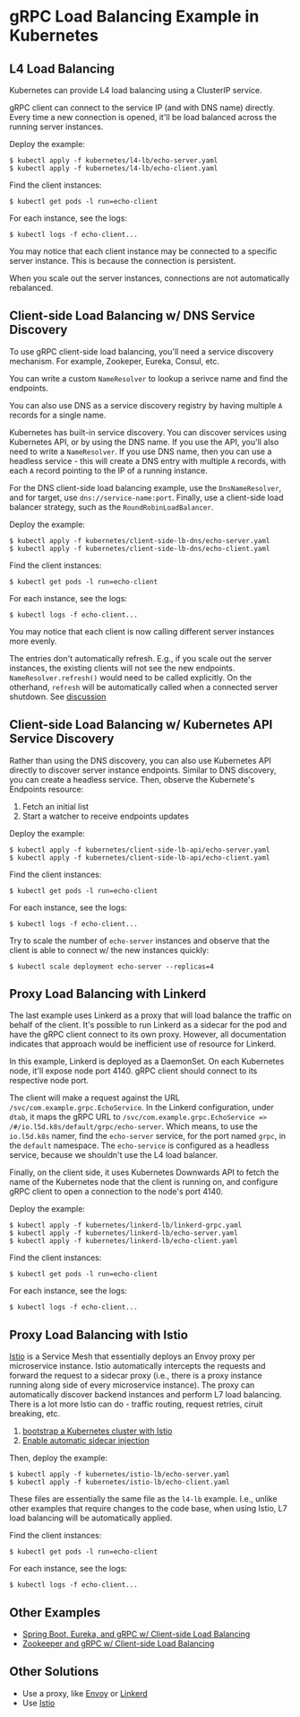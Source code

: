 gRPC Load Balancing Example in Kubernetes
=========================================

L4 Load Balancing
-----------------
Kubernetes can provide L4 load balancing using a ClusterIP service.

gRPC client can connect to the service IP (and with DNS name) directly.
Every time a new connection is opened, it'll be load balanced across
the running server instances.

Deploy the example:
```
$ kubectl apply -f kubernetes/l4-lb/echo-server.yaml
$ kubectl apply -f kubernetes/l4-lb/echo-client.yaml
```

Find the client instances:
```
$ kubectl get pods -l run=echo-client
```

For each instance, see the logs:
```
$ kubectl logs -f echo-client...
```

You may notice that each client instance may be connected to a specific
server instance. This is because the connection is persistent.

When you scale out the server instances, connections are not
automatically rebalanced.

Client-side Load Balancing w/ DNS Service Discovery
---------------------------------------------------
To use gRPC client-side load balancing, you'll need a service discovery
mechanism. For example, Zookeper, Eureka, Consul, etc.

You can write a custom `NameResolver` to lookup a serivce name and find
the endpoints.

You can also use DNS as a service discovery registry by having multiple
`A` records for a single name.

Kubernetes has built-in service discovery. You can discover services
using Kubernetes API, or by using the DNS name. If you use the API,
you'll also need to write a `NameResolver`. If you use DNS name, then
you can use a headless service - this will create a DNS entry with
multiple `A` records, with each `A` record pointing to the IP of a running
instance.

For the DNS client-side load balancing example, use the `DnsNameResolver`,
and for target, use `dns://service-name:port`. Finally, use a client-side
load balancer strategy, such as the `RoundRobinLoadBalancer`.

Deploy the example:
```
$ kubectl apply -f kubernetes/client-side-lb-dns/echo-server.yaml
$ kubectl apply -f kubernetes/client-side-lb-dns/echo-client.yaml
```

Find the client instances:
```
$ kubectl get pods -l run=echo-client
```

For each instance, see the logs:
```
$ kubectl logs -f echo-client...
```

You may notice that each client is now calling different server
instances more evenly.

The entries don't automatically refresh. E.g., if you scale out 
the server instances, the existing clients will not see the new
endpoints. `NameResolver.refresh()` would need to be called
explicitly. On the otherhand, `refresh` will be automatically
called when a connected server shutdown. See [discussion](https://groups.google.com/forum/#!topic/grpc-io/wxgLgjzkR30)


Client-side Load Balancing w/ Kubernetes API Service Discovery
--------------------------------------------------------------
Rather than using the DNS discovery, you can also use Kubernetes API directly to discover
server instance endpoints. Similar to DNS discovery, you can create a headless service.
Then, observe the Kubernete's Endpoints resource:
1. Fetch an initial list
1. Start a watcher to receive endpoints updates

Deploy the example:
```
$ kubectl apply -f kubernetes/client-side-lb-api/echo-server.yaml
$ kubectl apply -f kubernetes/client-side-lb-api/echo-client.yaml
```

Find the client instances:
```
$ kubectl get pods -l run=echo-client
```

For each instance, see the logs:
```
$ kubectl logs -f echo-client...
```

Try to scale the number of `echo-server` instances and observe that the client
is able to connect w/ the new instances quickly:

```
$ kubectl scale deployment echo-server --replicas=4
```

Proxy Load Balancing with Linkerd
---------------------------------
The last example uses Linkerd as a proxy that will load balance the traffic on behalf of the client.
It's possible to run Linkerd as a sidecar for the pod and have the gRPC client connect to its own proxy.
However, all documentation indicates that approach would be inefficient use of resource for Linkerd.

In this example, Linkerd is deployed as a DaemonSet. On each Kubernetes node, it'll expose node port 4140.
gRPC client should connect to its respective node port.

The client will make a request against the URL `/svc/com.example.grpc.EchoService`. In the Linkerd configuration,
under `dtab`, it maps the gRPC URL to `/svc/com.example.grpc.EchoService => /#/io.l5d.k8s/default/grpc/echo-server`.
Which means, to use the `io.l5d.k8s` namer, find the `echo-server` service, for the port named `grpc`, in the `default`
namespace. The `echo-service` is configured as a headless service, because we shouldn't use the L4 load balancer.

Finally, on the client side, it uses Kubernetes Downwards API to fetch the name of the Kubernetes node that the
client is running on, and configure gRPC client to open a connection to the node's port 4140.

Deploy the example:
```
$ kubectl apply -f kubernetes/linkerd-lb/linkerd-grpc.yaml
$ kubectl apply -f kubernetes/linkerd-lb/echo-server.yaml
$ kubectl apply -f kubernetes/linkerd-lb/echo-client.yaml
```

Find the client instances:
```
$ kubectl get pods -l run=echo-client
```

For each instance, see the logs:
```
$ kubectl logs -f echo-client...
```

Proxy Load Balancing with Istio
-------------------------------
[Istio](https://istio.io) is a Service Mesh that essentially deploys an Envoy proxy per microservice instance.
Istio automatically intercepts the requests and forward the request to a sidecar proxy (i.e., there is a proxy instance
running along side of every microservice instance). The proxy can automatically discover backend instances and
perform L7 load balancing. There is a lot more Istio can do - traffic routing, request retries, ciruit breaking, etc.

1. [bootstrap a Kubernetes cluster with Istio](https://istio.io/docs/setup/kubernetes/quick-start/)
1. [Enable automatic sidecar injection](https://istio.io/docs/setup/kubernetes/sidecar-injection/#automatic-sidecar-injection)

Then, deploy the example:
```
$ kubectl apply -f kubernetes/istio-lb/echo-server.yaml
$ kubectl apply -f kubernetes/istio-lb/echo-client.yaml
```

These files are essentially the same file as the `l4-lb` example. I.e., unlike other examples that require
changes to the code base, when using Istio, L7 load balancing will be automatically applied.

Find the client instances:
```
$ kubectl get pods -l run=echo-client
```

For each instance, see the logs:
```
$ kubectl logs -f echo-client...
```



Other Examples
--------------
* [Spring Boot, Eureka, and gRPC w/ Client-side Load Balancing](https://github.com/saturnism/grpc-java-by-example/tree/master/springboot-example)
* [Zookeeper and gRPC w/ Client-side Load Balancing](https://github.com/makdharma/grpc-zookeeper-lb)

Other Solutions
---------------
* Use a proxy, like [Envoy](https://lyft.github.io/envoy/) or [Linkerd](https://linkerd.io/features/grpc/)
* Use [Istio](https://istio.io/)
